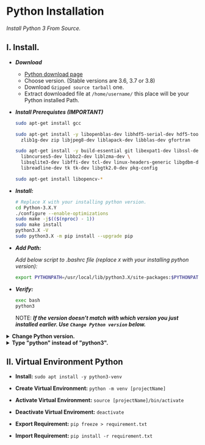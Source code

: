 # Python Installation

*Install Python 3 From Source.*

## I. Install.

- ***Download***
	- [Python download page](https://www.python.org/downloads/source/)
	- Choose version. (Stable versions are 3.6, 3.7 or 3.8)
	- Download `Gzipped source tarball` one.
	- Extract downloaded file at `/home/username/` this place will be your Python installed Path.

- ***Install Prerequistes (IMPORTANT)***
	```sh
	sudo apt-get install gcc

	sudo apt-get install -y libopenblas-dev libhdf5-serial-dev hdf5-tools libhdf5-dev \
	  zlib1g-dev zip libjpeg8-dev liblapack-dev libblas-dev gfortran

	sudo apt-get install -y build-essential git libexpat1-dev libssl-dev zlib1g-dev \
	  libncurses5-dev libbz2-dev liblzma-dev \
	  libsqlite3-dev libffi-dev tcl-dev linux-headers-generic libgdbm-dev \
	  libreadline-dev tk tk-dev libgtk2.0-dev pkg-config

	sudo apt-get install libopencv-*
	```

- ***Install:***
	```sh
	# Replace X with your installing python version. 
	cd Python-3.X.Y
	./configure --enable-optimizations
	sudo make -j$(($(nproc) - 1))
	sudo make install
	python3.X -V
	sudo python3.X -m pip install --upgrade pip
	```
- ***Add Path:***


	*Add below script to .bashrc file (replace `X` with your installing python version):*
	```sh
	export PYTHONPATH=/usr/local/lib/python3.X/site-packages:$PYTHONPATH #Replace X with your installing python version.
	```
	
- ***Verify:***
	```sh
	exec bash
	python3 
	```
	NOTE: ***If the version doesn't match with which version you just installed earlier. Use `Change Python version` below.***

<details>
<summary><b>Change Python version.</b></summary>
	
- `DON'T REMOVE ANY PYTHON VERSION`. **This can cause some OS errors.**
- **Example**: If you just installed `3.7` earlier and the defauft os version was `3.10` **(3.10 -> Downgrade to 3.7): 
	```sh
	sudo update-alternatives --install /usr/bin/python3 python3 /usr/bin/python3.10 1
	sudo update-alternatives --install /usr/bin/python3 python3 /usr/local/bin/python3.7 2
	sudo update-alternatives --config python3
	2
	```
- **Verify:** `python3`
</details>

<details>
<summary><b>Type "python" instead of "python3".</b></summary>
	
- This will help you avoid confusing between **python3** and **python2**.
- Add below srcipts to bottom of the file: `gedit ~/.bashrc`
	```sh
	alias python=python3
	alias pip=pip3
	```
	
</details>

## II. Virtual Environment Python

- **Install:** `sudo apt install -y python3-venv`

- **Create Virtual Environment:** `python -m venv [projectName]`

- **Activate Virtual Environment:** `source [projectName]/bin/activate`

- **Deactivate Virtual Enviroment:** `deactivate`

- **Export Requirement:** `pip freeze > requirement.txt`

- **Import Requirement:** `pip install -r requirement.txt`



